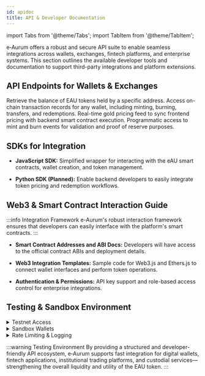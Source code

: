 ```yaml
---
id: apidoc
title: API & Developer Documentation
---
```

import Tabs from '@theme/Tabs';
import TabItem from '@theme/TabItem';

e‑Aurum offers a robust and secure API suite to enable seamless integrations across wallets, exchanges, fintech platforms, and enterprise systems. This section outlines the available developer tools and documentation to support third-party integrations and platform extensions.

## API Endpoints for Wallets & Exchanges

<Tabs>
  <TabItem value="balance" label="Token Balance Endpoint">
    Retrieve the balance of EAU tokens held by a specific address.
  </TabItem>

  <TabItem value="history" label="Transaction History">
    Access on-chain transaction records for any wallet, including minting, burning, transfers, and redemptions.
  </TabItem>

  <TabItem value="price" label="Gold Price Feed">
    Real-time gold pricing feed to sync frontend pricing with backend smart contract execution.
  </TabItem>

  <TabItem value="logs" label="Token Minting & Burning Logs">
    Programmatic access to mint and burn events for validation and proof of reserve purposes.
  </TabItem>
</Tabs>

## SDKs for Integration 

- **JavaScript SDK:** 
 Simplified wrapper for interacting with the eAU smart contracts, wallet creation, and token management.

- **Python SDK (Planned):** 
 Enable backend developers to easily integrate token pricing and redemption workflows.

## Web3 & Smart Contract Interaction Guide 

:::info Integration Framework
e-Aurum's robust interaction framework ensures that developers can easily interface with the platform's smart contracts.
:::

- **Smart Contract Addresses and ABI Docs:** 
 Developers will have access to the official contract ABIs and deployment details.

- **Web3 Integration Templates:** 
 Sample code for Web3.js and Ethers.js to connect wallet interfaces and perform token operations.

- **Authentication & Permissions:** 
 API key support and role-based access control for enterprise integrations.

## Testing & Sandbox Environment 

<details>
  <summary>Testnet Access</summary>

  A complete testnet environment is available for developers to experiment with API calls and smart contract transactions.
</details>

<details>
  <summary>Sandbox Wallets</summary>

  Temporary test wallets are generated with mock balances to simulate purchases, redemptions, and transfers.
</details>

<details>
  <summary>Rate Limiting & Logging</summary>

  Usage limits and activity logs help maintain API performance and ensure secure, auditable integration.
</details>

:::warning Testing Environment
By providing a structured and developer-friendly API ecosystem, e‑Aurum supports fast integration for digital wallets, fintech applications, institutional trading platforms, and custodial services—strengthening the overall liquidity and utility of the EAU token.
:::